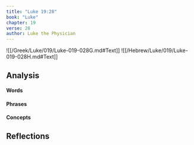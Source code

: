 ```yaml
---
title: "Luke 19:28"
book: "Luke"
chapter: 19
verse: 28
author: Luke the Physician
---
```

![[/Greek/Luke/019/Luke-019-028G.md#Text]]
![[/Hebrew/Luke/019/Luke-019-028H.md#Text]]

## Analysis

#### Words

#### Phrases

#### Concepts

## Reflections
